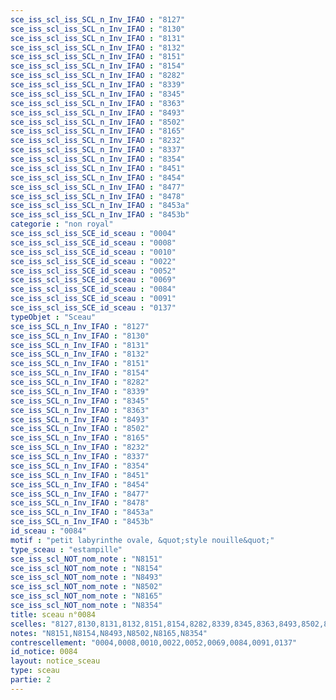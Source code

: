 ```yaml
---
sce_iss_scl_iss_SCL_n_Inv_IFAO : "8127"
sce_iss_scl_iss_SCL_n_Inv_IFAO : "8130"
sce_iss_scl_iss_SCL_n_Inv_IFAO : "8131"
sce_iss_scl_iss_SCL_n_Inv_IFAO : "8132"
sce_iss_scl_iss_SCL_n_Inv_IFAO : "8151"
sce_iss_scl_iss_SCL_n_Inv_IFAO : "8154"
sce_iss_scl_iss_SCL_n_Inv_IFAO : "8282"
sce_iss_scl_iss_SCL_n_Inv_IFAO : "8339"
sce_iss_scl_iss_SCL_n_Inv_IFAO : "8345"
sce_iss_scl_iss_SCL_n_Inv_IFAO : "8363"
sce_iss_scl_iss_SCL_n_Inv_IFAO : "8493"
sce_iss_scl_iss_SCL_n_Inv_IFAO : "8502"
sce_iss_scl_iss_SCL_n_Inv_IFAO : "8165"
sce_iss_scl_iss_SCL_n_Inv_IFAO : "8232"
sce_iss_scl_iss_SCL_n_Inv_IFAO : "8337"
sce_iss_scl_iss_SCL_n_Inv_IFAO : "8354"
sce_iss_scl_iss_SCL_n_Inv_IFAO : "8451"
sce_iss_scl_iss_SCL_n_Inv_IFAO : "8454"
sce_iss_scl_iss_SCL_n_Inv_IFAO : "8477"
sce_iss_scl_iss_SCL_n_Inv_IFAO : "8478"
sce_iss_scl_iss_SCL_n_Inv_IFAO : "8453a"
sce_iss_scl_iss_SCL_n_Inv_IFAO : "8453b"
categorie : "non royal"
sce_iss_scl_iss_SCE_id_sceau : "0004"
sce_iss_scl_iss_SCE_id_sceau : "0008"
sce_iss_scl_iss_SCE_id_sceau : "0010"
sce_iss_scl_iss_SCE_id_sceau : "0022"
sce_iss_scl_iss_SCE_id_sceau : "0052"
sce_iss_scl_iss_SCE_id_sceau : "0069"
sce_iss_scl_iss_SCE_id_sceau : "0084"
sce_iss_scl_iss_SCE_id_sceau : "0091"
sce_iss_scl_iss_SCE_id_sceau : "0137"
typeObjet : "Sceau"
sce_iss_SCL_n_Inv_IFAO : "8127"
sce_iss_SCL_n_Inv_IFAO : "8130"
sce_iss_SCL_n_Inv_IFAO : "8131"
sce_iss_SCL_n_Inv_IFAO : "8132"
sce_iss_SCL_n_Inv_IFAO : "8151"
sce_iss_SCL_n_Inv_IFAO : "8154"
sce_iss_SCL_n_Inv_IFAO : "8282"
sce_iss_SCL_n_Inv_IFAO : "8339"
sce_iss_SCL_n_Inv_IFAO : "8345"
sce_iss_SCL_n_Inv_IFAO : "8363"
sce_iss_SCL_n_Inv_IFAO : "8493"
sce_iss_SCL_n_Inv_IFAO : "8502"
sce_iss_SCL_n_Inv_IFAO : "8165"
sce_iss_SCL_n_Inv_IFAO : "8232"
sce_iss_SCL_n_Inv_IFAO : "8337"
sce_iss_SCL_n_Inv_IFAO : "8354"
sce_iss_SCL_n_Inv_IFAO : "8451"
sce_iss_SCL_n_Inv_IFAO : "8454"
sce_iss_SCL_n_Inv_IFAO : "8477"
sce_iss_SCL_n_Inv_IFAO : "8478"
sce_iss_SCL_n_Inv_IFAO : "8453a"
sce_iss_SCL_n_Inv_IFAO : "8453b"
id_sceau : "0084"
motif : "petit labyrinthe ovale, &quot;style nouille&quot;"
type_sceau : "estampille"
sce_iss_scl_NOT_nom_note : "N8151"
sce_iss_scl_NOT_nom_note : "N8154"
sce_iss_scl_NOT_nom_note : "N8493"
sce_iss_scl_NOT_nom_note : "N8502"
sce_iss_scl_NOT_nom_note : "N8165"
sce_iss_scl_NOT_nom_note : "N8354"
title: sceau n°0084
scelles: "8127,8130,8131,8132,8151,8154,8282,8339,8345,8363,8493,8502,8165,8232,8337,8354,8451,8454,8477,8478,8453a,8453b"
notes: "N8151,N8154,N8493,N8502,N8165,N8354"
contrescellement: "0004,0008,0010,0022,0052,0069,0084,0091,0137"
id_notice: 0084
layout: notice_sceau
type: sceau
partie: 2
---
```

